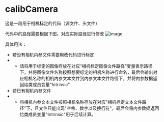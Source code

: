 # calibCamera
这是一段用于相机标定的代码（源文件、头文件）

代码中的路径需要根据下图，对应实际路径进行修改
![image](https://user-images.githubusercontent.com/62756096/225047640-01788309-e7ea-424f-beaa-50e09da003ba.png)

具体用法：
- 若没有相机内参文件需要用改代码进行标定
- - 请将用于标定的图像存放在对应“相机标定图像文件路径”变量表示路径下，并将图像文件名称按照想要标定的相机名称进行命名，最后会输出对应相机名称的相机内参文本文件到内参文本文件路径下，并将内参数据返回给类成员变量"Intrinsic"
- 若已有相机内参文件
- - 将相机内参文本文件按照相机名称存放在对应"相机标定文本文件路径"下，且文件只能出现"空格、数字以及换行符"。最后会将内参数据返回给类成员变量"Intrinsic"用于后续计算。

